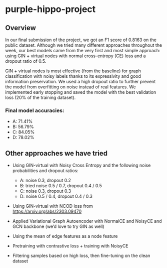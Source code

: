 # purple-hippo-project

## Overview

In our final submission of the project, we got an F1 score of 0.8163 on the public dataset. Although we tried many different approaches throughout the week, our best models came from the very first and most simple approach: using GIN + virtual nodes with normal cross-entropy (CE) loss and a dropout ratio of 0.5.

GIN + virtual nodes is most effective (from the baseline) for graph classification with noisy labels thanks to its expressivity and good information preservation. We used a high dropout ratio to further prevent the model from overfitting on noise instead of real features. We implemented early stopping and saved the model with the best validation loss (20% of the training dataset).

### Final model accuracies:
- A: 71.41%  
- B: 56.79%  
- C: 84.05%  
- D: 78.02%  

## Other approaches we have tried

- Using GIN-virtual with Noisy Cross Entropy and the following noise probabilities and dropout ratios:  
  - A: noise 0.3, dropout 0.2  
  - B: tried noise 0.5 / 0.7, dropout 0.4 / 0.5  
  - C: noise 0.3, dropout 0.3  
  - D: noise 0.5 / 0.4, dropout 0.4 / 0.3  

- Using GIN-virtual with NCOD loss from https://arxiv.org/abs/2303.09470  
- Applied Variational Graph Autoencoder with NormalCE and NoisyCE and GCN backbone (we’d love to try GIN as well)  
- Using the mean of edge features as a node feature  
- Pretraining with contrastive loss + training with NoisyCE  
- Filtering samples based on high loss, then fine-tuning on the clean dataset  
